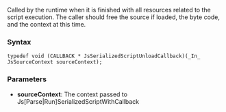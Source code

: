 Called by the runtime when it is finished with all resources related to the script execution. The caller should free the source if loaded, the byte code, and the context at this time.
### Syntax 
```
typedef void (CALLBACK * JsSerializedScriptUnloadCallback)(_In_ JsSourceContext sourceContext);
```
### Parameters 
* __sourceContext__: The context passed to Js[Parse|Run]SerializedScriptWithCallback
